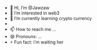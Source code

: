 - 👋 Hi, I’m @Jawzaw
- 👀 I’m interested in web3
- 🌱 I’m currently learning crypto currency 
- 
- 📫 How to reach me ...
- 😄 Pronouns: ...
- ⚡ Fun fact: i'm waiting her 

<!---
Jawzaw/Jawzaw is a ✨ special ✨ repository because its `README.md` (this file) appears on your GitHub profile.
You can click the Preview link to take a look at your changes.
--->
